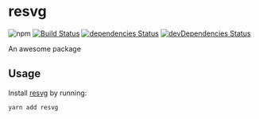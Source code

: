 # resvg
![npm](https://img.shields.io/npm/v/resvg.svg)
[![Build Status](https://travis-ci.org/vinsonchuong/resvg.svg?branch=master)](https://travis-ci.org/vinsonchuong/resvg)
[![dependencies Status](https://david-dm.org/vinsonchuong/resvg/status.svg)](https://david-dm.org/vinsonchuong/resvg)
[![devDependencies Status](https://david-dm.org/vinsonchuong/resvg/dev-status.svg)](https://david-dm.org/vinsonchuong/resvg?type=dev)

An awesome package

## Usage
Install [resvg](https://yarnpkg.com/en/package/resvg)
by running:

```sh
yarn add resvg
```
